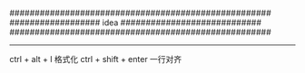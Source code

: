 ####################################################
################## idea ############################
####################################################

-----------------------------------------------------------------------------------------------
ctrl + alt + l 格式化
ctrl + shift + enter 一行对齐